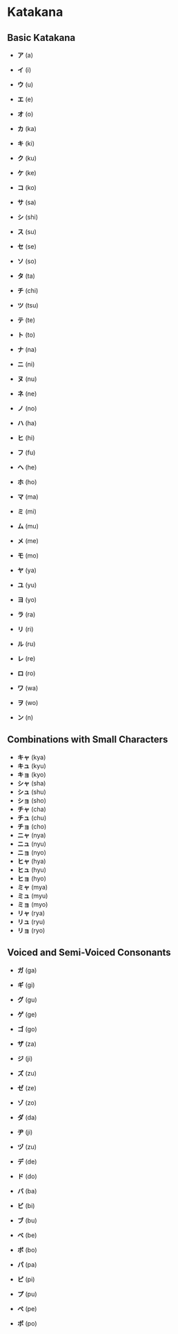 # Katakana

## Basic Katakana
- **ア** (a)
- **イ** (i)
- **ウ** (u)
- **エ** (e)
- **オ** (o)

- **カ** (ka)
- **キ** (ki)
- **ク** (ku)
- **ケ** (ke)
- **コ** (ko)

- **サ** (sa)
- **シ** (shi)
- **ス** (su)
- **セ** (se)
- **ソ** (so)

- **タ** (ta)
- **チ** (chi)
- **ツ** (tsu)
- **テ** (te)
- **ト** (to)

- **ナ** (na)
- **ニ** (ni)
- **ヌ** (nu)
- **ネ** (ne)
- **ノ** (no)

- **ハ** (ha)
- **ヒ** (hi)
- **フ** (fu)
- **ヘ** (he)
- **ホ** (ho)

- **マ** (ma)
- **ミ** (mi)
- **ム** (mu)
- **メ** (me)
- **モ** (mo)

- **ヤ** (ya)
- **ユ** (yu)
- **ヨ** (yo)

- **ラ** (ra)
- **リ** (ri)
- **ル** (ru)
- **レ** (re)
- **ロ** (ro)

- **ワ** (wa)
- **ヲ** (wo)

- **ン** (n)

## Combinations with Small Characters
- **キャ** (kya)
- **キュ** (kyu)
- **キョ** (kyo)
- **シャ** (sha)
- **シュ** (shu)
- **ショ** (sho)
- **チャ** (cha)
- **チュ** (chu)
- **チョ** (cho)
- **ニャ** (nya)
- **ニュ** (nyu)
- **ニョ** (nyo)
- **ヒャ** (hya)
- **ヒュ** (hyu)
- **ヒョ** (hyo)
- **ミャ** (mya)
- **ミュ** (myu)
- **ミョ** (myo)
- **リャ** (rya)
- **リュ** (ryu)
- **リョ** (ryo)

## Voiced and Semi-Voiced Consonants
- **ガ** (ga)
- **ギ** (gi)
- **グ** (gu)
- **ゲ** (ge)
- **ゴ** (go)

- **ザ** (za)
- **ジ** (ji)
- **ズ** (zu)
- **ゼ** (ze)
- **ゾ** (zo)

- **ダ** (da)
- **ヂ** (ji)
- **ヅ** (zu)
- **デ** (de)
- **ド** (do)

- **バ** (ba)
- **ビ** (bi)
- **ブ** (bu)
- **ベ** (be)
- **ボ** (bo)

- **パ** (pa)
- **ピ** (pi)
- **プ** (pu)
- **ペ** (pe)
- **ポ** (po)


